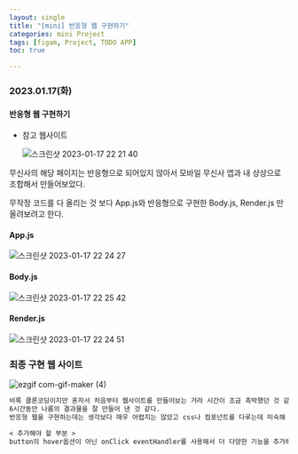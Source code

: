 ```yaml
---
layout: single
title: "[mini] 반응형 웹 구현하기"
categories: mini Project  
tags: [figam, Project, TODO APP]
toc: true

---
```


###  2023.01.17(화)

#### 반응형 웹 구현하기  

* 참고 웹사이트 

  ![스크린샷 2023-01-17 22 21 40](https://user-images.githubusercontent.com/104547038/212909872-6f9a2827-85aa-4479-9c54-589078265293.png)

무신사의 해당 페이지는 반응형으로 되어있지 않아서 모바일 무신사 앱과 내 상상으로 조합해서 만들어보았다. 

무작정 코드를 다 올리는 것 보다 App.js와 반응형으로 구현한 Body.js, Render.js 만 올려보려고 한다. 

#### App.js

![스크린샷 2023-01-17 22 24 27](https://user-images.githubusercontent.com/104547038/212910316-016337e7-d47d-4c1c-a9f7-4a55f4052c97.png)

#### Body.js

![스크린샷 2023-01-17 22 25 42](https://user-images.githubusercontent.com/104547038/212910650-0ef91165-74e1-48d4-9f44-ae5b4ec90992.png)

#### Render.js

![스크린샷 2023-01-17 22 24 51](https://user-images.githubusercontent.com/104547038/212911117-b15083f3-8bcb-4761-b0b0-e8a3aad10187.png)

### 최종 구현 웹 사이트 

![ezgif com-gif-maker (4)](https://user-images.githubusercontent.com/104547038/212911238-eadd36dd-6e55-4ec0-8822-a831ea55915b.gif)

```md
비록 클론코딩이지만 혼자서 처음부터 웹사이트를 만들어보는 거라 시간이 조금 촉박했던 것 같다. 
6시간동안 나름의 결과물을 잘 만들어 낸 것 같다. 
반응형 웹을 구현하는데는 생각보다 매우 어렵지는 않았고 css나 컴포넌트를 다루는데 미숙해 시간을 많이 쏟았던 것 같다. 

< 추가해야 할 부분 >
button의 hover옵션이 아닌 onClick eventHandler를 사용해서 더 다양한 기능을 추가해보려고 한다. 
```

